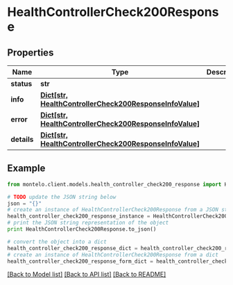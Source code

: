 # HealthControllerCheck200Response


## Properties

Name | Type | Description | Notes
------------ | ------------- | ------------- | -------------
**status** | **str** |  | [optional] 
**info** | [**Dict[str, HealthControllerCheck200ResponseInfoValue]**](HealthControllerCheck200ResponseInfoValue.md) |  | [optional] 
**error** | [**Dict[str, HealthControllerCheck200ResponseInfoValue]**](HealthControllerCheck200ResponseInfoValue.md) |  | [optional] 
**details** | [**Dict[str, HealthControllerCheck200ResponseInfoValue]**](HealthControllerCheck200ResponseInfoValue.md) |  | [optional] 

## Example

```python
from montelo.client.models.health_controller_check200_response import HealthControllerCheck200Response

# TODO update the JSON string below
json = "{}"
# create an instance of HealthControllerCheck200Response from a JSON string
health_controller_check200_response_instance = HealthControllerCheck200Response.from_json(json)
# print the JSON string representation of the object
print HealthControllerCheck200Response.to_json()

# convert the object into a dict
health_controller_check200_response_dict = health_controller_check200_response_instance.to_dict()
# create an instance of HealthControllerCheck200Response from a dict
health_controller_check200_response_form_dict = health_controller_check200_response.from_dict(health_controller_check200_response_dict)
```
[[Back to Model list]](../README.md#documentation-for-models) [[Back to API list]](../README.md#documentation-for-api-endpoints) [[Back to README]](../README.md)



